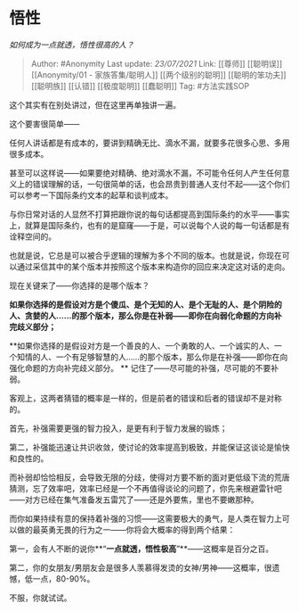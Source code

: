 
# 悟性
*如何成为一点就透，悟性很高的人？*

> Author: #Anonymity
> Last update: *23/07/2021*
> Link: [[尊师]] [[聪明误]] [[Anonymity/01 - 家族答集/聪明人]] [[两个级别的聪明]] [[聪明的笨功夫]] [[聪明族]] [[认错]] [[极度聪明]] [[蠢聪明]]
> Tag: #方法实践SOP

这个其实有在别处讲过，但在这里再单独讲一遍。

这个要害很简单——

任何人讲话都是有成本的，要讲到精确无比、滴水不漏，就要多花很多心思、多用很多成本。

甚至可以这样说——如果要绝对精确、绝对滴水不漏，不可能令任何人产生任何意义上的错误理解的话，一句很简单的话，也会昂贵到普通人支付不起——这个你们可以参考一下国际条约文本的起草和谈判成本。

与你日常对话的人显然不打算把跟你说的每句话都提高到国际条约的水平——事实上，就算是国际条约，也有的是窟窿——于是，可以说每个人说的每一句话都是有诠释空间的。

也就是说，它总是可以被合乎逻辑的理解为多个不同的版本。也就是说，你现在可以通过采信其中的某个版本并按照这个版本来构造你的回应来决定这对话的走向。

现在关键来了——你选择的是哪个版本？

**如果你选择的是假设对方是个傻瓜、是个无知的人、是个无耻的人、是个阴险的人、贪婪的人……的那个版本，那么你是在补弱——即你在向弱化命题的方向补完歧义部分；**

**如果你选择的是假设对方是一个善良的人、一个勇敢的人、一个诚实的人、一个知情的人、一个有足够智慧的人……的那个版本，那么你是在补强——即你在向强化命题的方向补完歧义部分。
**
记住了——尽可能的补强，尽可能的不要补弱。

客观上，这两者猜错的概率是一样的，但是前者的错误和后者的错误却不是对称的。

首先，补强需要更强的智力投入，是更有利于智力发展的锻炼；

第二，补强能迅速让共识收敛，使讨论的效率提高到极致，并能保证这谈论是愉快和良性的。

而补弱却恰恰相反，会导致无限的分歧，使得对方要不断的面对更低级下流的荒唐猜测，忘了效率吧，效率已经是一个不再值得谈论的问题了，你先来根避雷针吧——对方已经在集气准备发五雷咒了——还是外要焦，里也不要嫩那种。

而你如果持续有意的保持着补强的习惯——这需要极大的勇气，是人类在智力上可以做的最英勇无畏的行为之一——你将会大概率的得到两个结果：

第一，会有人不断的说你**“**一点就透，悟性极高**”**——这概率是百分之百。

第二，你的女朋友/男朋友会是很多人羡慕得发烫的女神/男神——这概率，很遗憾，低一点，80-90%。

不服，你就试试。
